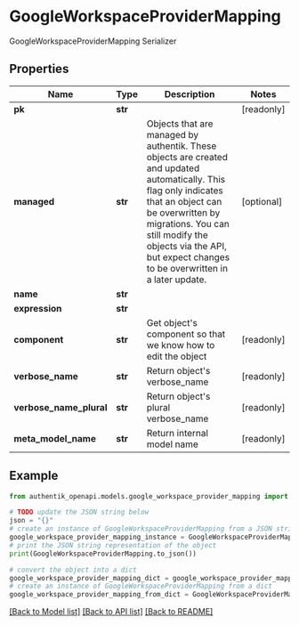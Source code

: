 # GoogleWorkspaceProviderMapping

GoogleWorkspaceProviderMapping Serializer

## Properties

Name | Type | Description | Notes
------------ | ------------- | ------------- | -------------
**pk** | **str** |  | [readonly] 
**managed** | **str** | Objects that are managed by authentik. These objects are created and updated automatically. This flag only indicates that an object can be overwritten by migrations. You can still modify the objects via the API, but expect changes to be overwritten in a later update. | [optional] 
**name** | **str** |  | 
**expression** | **str** |  | 
**component** | **str** | Get object&#39;s component so that we know how to edit the object | [readonly] 
**verbose_name** | **str** | Return object&#39;s verbose_name | [readonly] 
**verbose_name_plural** | **str** | Return object&#39;s plural verbose_name | [readonly] 
**meta_model_name** | **str** | Return internal model name | [readonly] 

## Example

```python
from authentik_openapi.models.google_workspace_provider_mapping import GoogleWorkspaceProviderMapping

# TODO update the JSON string below
json = "{}"
# create an instance of GoogleWorkspaceProviderMapping from a JSON string
google_workspace_provider_mapping_instance = GoogleWorkspaceProviderMapping.from_json(json)
# print the JSON string representation of the object
print(GoogleWorkspaceProviderMapping.to_json())

# convert the object into a dict
google_workspace_provider_mapping_dict = google_workspace_provider_mapping_instance.to_dict()
# create an instance of GoogleWorkspaceProviderMapping from a dict
google_workspace_provider_mapping_from_dict = GoogleWorkspaceProviderMapping.from_dict(google_workspace_provider_mapping_dict)
```
[[Back to Model list]](../README.md#documentation-for-models) [[Back to API list]](../README.md#documentation-for-api-endpoints) [[Back to README]](../README.md)


